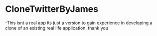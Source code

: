 # CloneTwitterByJames
-This isnt a real app its just a version to gain experience in developing a clone of an existing real life application.
thank you 
